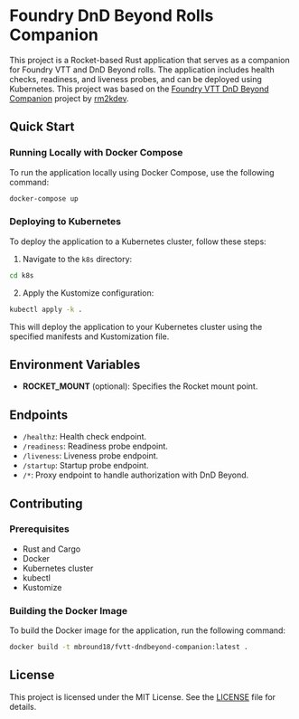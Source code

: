 # Foundry DnD Beyond Rolls Companion

This project is a Rocket-based Rust application that serves as a companion for Foundry VTT and DnD Beyond rolls. The application includes health checks, readiness, and liveness probes, and can be deployed using Kubernetes.
This project was based on the [Foundry VTT DnD Beyond Companion](https://github.com/rm2kdev/foundry-dnd-beyond-rolls-companion) project by [rm2kdev](https://github.com/rm2kdev).

## Quick Start

### Running Locally with Docker Compose

To run the application locally using Docker Compose, use the following command:

```sh
docker-compose up
```

### Deploying to Kubernetes

To deploy the application to a Kubernetes cluster, follow these steps:

1. Navigate to the `k8s` directory:

```sh
cd k8s
```

2. Apply the Kustomize configuration:

```sh
kubectl apply -k .
```

This will deploy the application to your Kubernetes cluster using the specified manifests and Kustomization file.

## Environment Variables

- **ROCKET_MOUNT** (optional): Specifies the Rocket mount point.

## Endpoints

- `/healthz`: Health check endpoint.
- `/readiness`: Readiness probe endpoint.
- `/liveness`: Liveness probe endpoint.
- `/startup`: Startup probe endpoint.
- `/*`: Proxy endpoint to handle authorization with DnD Beyond.

## Contributing

### Prerequisites

- Rust and Cargo
- Docker
- Kubernetes cluster
- kubectl
- Kustomize

### Building the Docker Image

To build the Docker image for the application, run the following command:

```sh
docker build -t mbround18/fvtt-dndbeyond-companion:latest .
```

## License

This project is licensed under the MIT License. See the [LICENSE](LICENSE.md) file for details.
